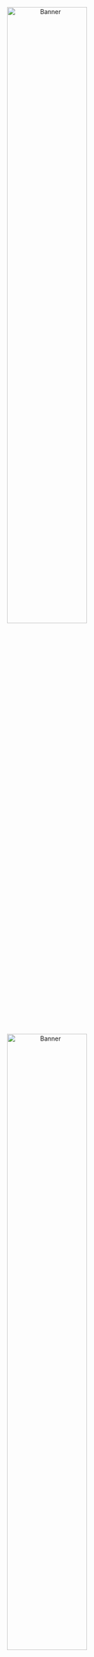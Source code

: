 <p id="begin" align="center">
    <img width="60%" src="https://user-images.githubusercontent.com/16124324/174399599-462c8ab7-e76d-4ea9-9589-022092ff0074.png#gh-dark-mode-only" alt="Banner" />
    <img width="60%" src="https://user-images.githubusercontent.com/16124324/174399545-b753a93e-3b5e-4ef5-8c16-0d7e4f012218.png#gh-light-mode-only" alt="Banner" />
    <br>
    <a href="https://nightly.link/iAmGio/pikt/workflows/maven/master/pikt.zip">
        <img width="35%" src="https://user-images.githubusercontent.com/16124324/174477531-eff55703-63df-474a-a617-a6e51293fb1c.svg" alt="Download">
    </a>
</p>
<br>

> _Ah a language to code by while listening to Pink Floyd_ - a guy from Reddit

> _This looks like it belongs on the list of those things I totally want to do if I ever become immortal_ - another guy from Reddit

---

<br>

Pikt is a pixel-based, Turing complete esoteric programming language that generates fast and lightweight programs out of aesthetically pleasant image sources.
Indeed, Pikt's most interesting feature is flexibility: every keyword, statement, function, operator and so on is linked to one - or more - color, which can be easily customized via [color schemes](core/src/main/resources/colors.properties).

<!--suppress HtmlDeprecatedAttribute -->
<p align="center">
  <br>
  <a href="https://www.youtube.com/watch?v=Wr7RJqqrw7s">
    <img width="55%" src="https://i.imgur.com/rYscSbe.png" alt="Video" /><br>
  </a>
  <br>
</p>
  
Pikt compiles executables via the Kotlin compiler, therefore compilation for both JVM and native* targets is available, along with runtime interpretation.

Make sure to check out the **[wiki](https://github.com/iAmGio/pikt/wiki)** to learn how to create your first Pikt program! 

_* Native support is limited due to the lack of Kotlin/Native libraries and is being discontinued._

<!--suppress HtmlDeprecatedAttribute -->
<p align="center">
  <br>
  <a href="https://github.com/iAmGio/pikt/wiki/Fibonacci-breakdown">
    <img width="130" src="https://i.imgur.com/1KFhhic.png" alt="Fibonacci" /><br>
  </a>
  <i>A high-performance Fibonacci sequence algorithm.</i>
  <br><br>
  <a href="https://github.com/iAmGio/pikt/wiki/Prime-numbers-breakdown">
    <img width="130" src="https://i.imgur.com/YKm9bFD.png" alt="Prime numbers" /><br>
  </a>
  <i>A prime numbers algorithm.</i>
  <br><br>
  <a href="https://github.com/iAmGio/pikt/wiki/String-reverser-breakdown">
    <img width="130" src="https://i.imgur.com/4Kz9DsI.png" alt="Reverser" /><br></a>
  <i>A string reverser.</i>
  <br><br>
  <a href="https://github.com/iAmGio/pikt/wiki/Tree-breakdown">
    <img width="130" src="https://i.imgur.com/aKg4I59.png" alt="Tree" /><br></a>
  <i>A tree that prints "A tree!".</i>
</p>

These examples use [custom color schemes](core/src/test/resources/schemes).  
Click on the examples for a breakdown/explanation.

## Table of contents

- [Properties](#properties)
- [Settings arguments](#properties)
- [Command arguments](#command-arguments)
- [Building](#building)
- [Roadmap](#roadmap)

## Properties
The following properties define parameters needed by Pikt.  
Example: `java -Dproperty=value -jar pikt.jar -argument`.  

- `-Dsource` source image file;


- `-Doutput` output name without extension. It will take `source` name without extension if not specified;


- `-Dcolors` path to the `.properties` color scheme without extension.  
Default values will be used if not specified (not recommended);


- `-Dtargets` compilation targets divided by a comma. Can be `jvm`, `windows`, `osx` or `linux`.
Note that Windows and OSX executables can be generated only on those platforms. No compilation will be executed if not specified;


- `-Dlib` path to JAR libraries, including the bundled `stdlib.jar` file, divided by a comma.
If not specified, points by default to `./libraries/stdlib.jar`; 


- `-Djvmcompiler` path to the Kotlin/JVM (`kotlinc`) executable compiler. Required if `target` contains `jvm` or if `-interpret` is used;


- `-Dnativecompiler` path to the Kotlin/Native (`kotlinc`) executable compiler. Required if `target` contains a native target;


- `-Dproject` optional path to a [project info](https://github.com/iAmGio/pikt/wiki/Project-info-file) YAML configuration.


- `-Dtask` optional [task]((https://github.com/iAmGio/pikt/wiki/Project-info-file)) name (defined within a project info configuration) to be executed.

## Settings arguments

The following arguments enable settings that affect Pikt's behavior.

- `-interpret` runs the generated code via the JVM compiler;


- `-printoutput` prints the generated Kotlin code;


- `-nocompile` prevents the generation of any executable file;


- `-pixelinfo` adds information about pixel coordinates to the output code as comments;


- `-imgoutput=path` sets the output file for image-generating commands (see below). If not specified, defaults to the source image path followed by a suffix.

## Command arguments

The following arguments execute tasks and exit when completed.

- `-downloadcompiler=type[,version]` downloads the zipped Kotlin compiler for the given platform (`jvm`, `windows`, `macos`, `linux`).   
`version` defaults to `1.6.10`.


- `-createscheme` creates a new [color scheme](core/src/main/resources/colors.properties) with default values.  
It automatically appends library colors too, i.e. as the [stdlib scheme](stdlib/src/main/resources/colors.properties), loaded from `-Dlib`;


- `-exportscheme` generates a useful color palette image out of the given color scheme;


- `-recolorize[=method]` creates a copy of the source image (that relies on the default scheme) and adapts it to a custom scheme (specified by `-Dcolors`).  
`method` defines the way properties with more than one color are handled; it can be either `first` (default), `last` or `random`;


- `-standardize` creates a copy of the source image (that relies on a custom scheme) and adapts it to the default scheme;


- `-compact[=size]` creates a compacted copy of the source image.  
If `size` is not specified, it will try to create a square-ish image with no whitespaces.  
`size` can be defined via `w?h?`, where both `w`and `h` are optional (in case one is missing, it will be calculated the same way as before) (e.g. `w10h5`, `w10`, `h5`);


- `-decompact` creates a decompacted copy of the source image with a statement per line;


- `-standardecompact` runs `-standardize` + `-decompact`;


- `-colorswap=<swaps>` swaps colors from the source image.  
`swaps` is defined as `from1:to1,from2:to2,...` where `from` and `to` are hexadecimal colors. 


- `-mask=path` creates a masked copy of the source image, loading the mask image from `path`;


- `-strconvert=string` converts a string into a sequence of RGB (grayscale) values supported by Pikt and prints them out.  
  _See [Hello world!](https://github.com/iAmGio/pikt/wiki/Hello-world) for further information._  
For instance, `-strconvert="Hello Pikt!"` prints:
```
RGB:  72  101  108  108  111  32  80  105  107  116  33  
      H   e    l    l    o        P   i    k    t    !   
```

- `-welcome` runs `-createscheme`, `-exportscheme` (both on `colors`) and `-downloadcompiler=jvm`. Its output is already zipped in the downloadable archive.

> Commands can be chained.
> For example, `java -Dsource=img.png -Dcolors=scheme -jar pikt.jar -imgoutput=img_new.png -recolorize -compact`
> applies the `scheme` color scheme to `img.png` and compacts the output to `img_new.png` at the same time.
> 
> It is possible to overwrite the source image, albeit highly discouraged.

## Building
The [downloadable archive](#begin) is already built off the latest GitHub commit.
If you wish to build it yourself from source just run `mvn clean install`.

As a bonus tip, consider setting your run configuration to execute `mvn clean install -pl stdlib -am` in order to compile the standard library before launching Pikt.   
If you are using IntelliJ IDEA consider importing configuration templates from the [runConfigurations](runConfigurations) folder.

## Roadmap

**Code**
- [x] Variables
- [ ] Constants
- [x] Function calls (both as part of expressions and standalone)
- [x] Function definition
- [x] If / else / if else
- [x] Lambdas
- [x] Operators (equality, logical and arithmetic)
- [x] Loops (`for-each` + `range` function for indexed `for` loop)
- [ ] Try/catch
- [x] Structs
- [ ] [Standard library](stdlib) (2%, see [CONTRIBUTING](CONTRIBUTING.md) for contribution guidelines)
- [x] External libraries support (following certain standards, wiki in progress)

**Generation**
- [x] Compilation (JVM ~~and Native~~)
- [x] Interpretation (JVM)
- [x] Error handling
- [ ] Runtime information
